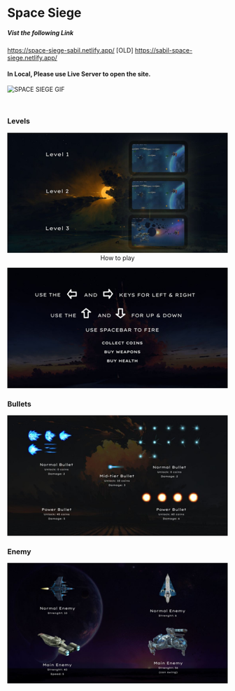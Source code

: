 # Space Siege

##### Vist the following Link

https://space-siege-sabil.netlify.app/
[OLD] https://sabil-space-siege.netlify.app/


#### In Local, Please use Live Server to open the site. 




![SPACE SIEGE GIF](https://github.com/sabil62/Space-Siege/assets/45491148/512986d4-caf3-4744-9dfb-c72648b573d5)

<br/>

### Levels

<p align="center">
  <img src="https://github.com/sabil62/Space-Siege/blob/main/assets/UI/level.jpg" width="800" title="level>
</p>

### How to play

  <p align="center">
  <img src="https://github.com/sabil62/Space-Siege/blob/main/assets/UI/how%20to%20play.jpg" width="800" title="how to play">  
  </p>
                                                                                              
### Bullets
<p align="center">
  <img src="https://github.com/sabil62/Space-Siege/blob/main/assets/UI/bullet.jpg" width="800" title="bullets">  
 </p>

### Enemy

<p align="center">
  <img src="https://github.com/sabil62/Space-Siege/blob/main/assets/UI/Enemy.jpg" width="800" title="enemy">  
 </p>
